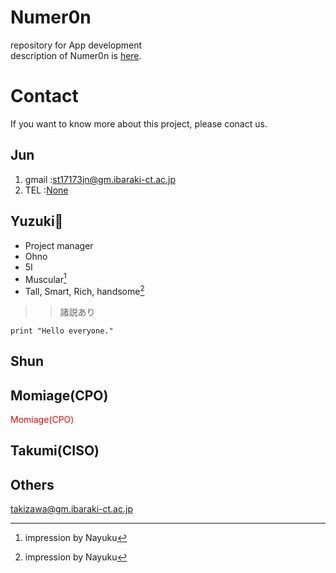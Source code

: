 # Numer0n
 repository for App development  
description of Numer0n is [here](https://ja.wikipedia.org/wiki/Numer0n).  

# Contact
  If you want to know more about this project, please conact us.  
  ## Jun
  1. gmail :st17173jn@gm.ibaraki-ct.ac.jp  
  2. TEL :[None](https://clipkosen.herokuapp.com/comment/)  
  
  ## Yuzuki🏁  
  - Project manager
  - Ohno
  - 5I
  - Muscular[^1]
  - Tall, Smart, Rich, handsome[^1]  
  >> 諸説あり
  ```
  print "Hello everyone."
  ```
  [^1]: impression by Nayuku
  ## Shun  
  ## Momiage(CPO)  
  <span style="color: red; ">Momiage(CPO)</span>
  ## Takumi(CISO)
  ## Others
  takizawa@gm.ibaraki-ct.ac.jp  
